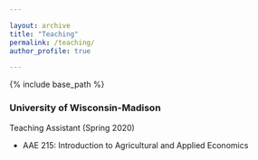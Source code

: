 ```yaml
---

layout: archive
title: "Teaching"
permalink: /teaching/
author_profile: true

---
```


{% include base_path %}

### University of Wisconsin-Madison 
Teaching Assistant (Spring 2020)
- AAE 215: Introduction to Agricultural and Applied Economics
